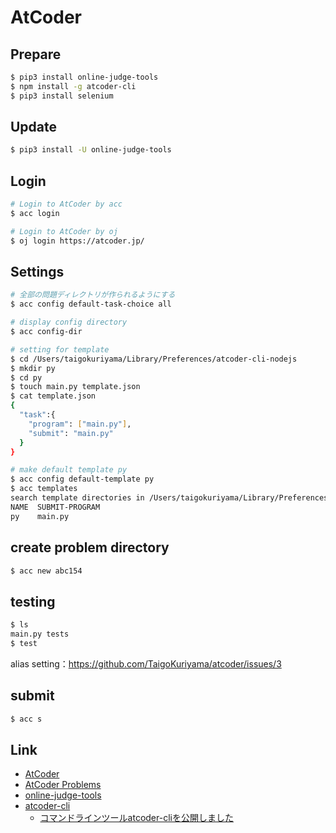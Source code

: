 # AtCoder

## Prepare

```sh
$ pip3 install online-judge-tools
$ npm install -g atcoder-cli
$ pip3 install selenium
```

## Update

```sh
$ pip3 install -U online-judge-tools
```

## Login

```sh
# Login to AtCoder by acc
$ acc login

# Login to AtCoder by oj
$ oj login https://atcoder.jp/
```

## Settings

```sh
# 全部の問題ディレクトリが作られるようにする
$ acc config default-task-choice all
```

```sh
# display config directory
$ acc config-dir

# setting for template
$ cd /Users/taigokuriyama/Library/Preferences/atcoder-cli-nodejs
$ mkdir py
$ cd py
$ touch main.py template.json
$ cat template.json 
{
  "task":{
    "program": ["main.py"],
    "submit": "main.py"
  }
}

# make default template py
$ acc config default-template py
$ acc templates
search template directories in /Users/taigokuriyama/Library/Preferences/atcoder-cli-nodejs
NAME  SUBMIT-PROGRAM
py    main.py
```

## create problem directory

```sh
$ acc new abc154
```

## testing

```sh
$ ls
main.py	tests
$ test
```
alias setting：https://github.com/TaigoKuriyama/atcoder/issues/3 

## submit

```sh
$ acc s
```

## Link
- [AtCoder](https://atcoder.jp/)
- [AtCoder Problems](https://kenkoooo.com/atcoder/#/table/taigok)
- [online-judge-tools](https://github.com/kmyk/online-judge-tools)
- [atcoder-cli](https://github.com/Tatamo/atcoder-cli)
   - [コマンドラインツールatcoder-cliを公開しました](http://tatamo.81.la/blog/2018/12/07/atcoder-cli/)
